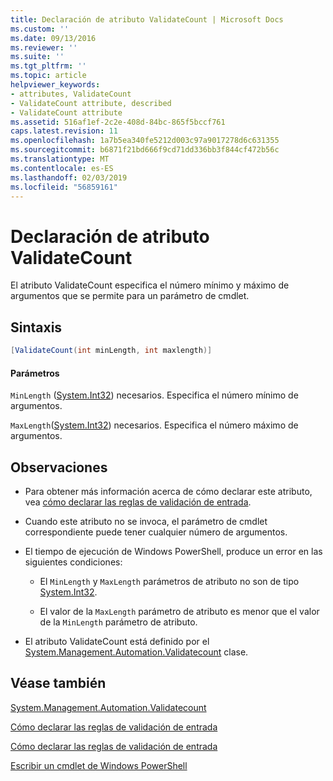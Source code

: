 ```yaml
---
title: Declaración de atributo ValidateCount | Microsoft Docs
ms.custom: ''
ms.date: 09/13/2016
ms.reviewer: ''
ms.suite: ''
ms.tgt_pltfrm: ''
ms.topic: article
helpviewer_keywords:
- attributes, ValidateCount
- ValidateCount attribute, described
- ValidateCount attribute
ms.assetid: 516af1ef-2c2e-408d-84bc-865f5bccf761
caps.latest.revision: 11
ms.openlocfilehash: 1a7b5ea340fe5212d003c97a9017278d6c631355
ms.sourcegitcommit: b6871f21bd666f9cd71dd336bb3f844cf472b56c
ms.translationtype: MT
ms.contentlocale: es-ES
ms.lasthandoff: 02/03/2019
ms.locfileid: "56859161"
---
```

# <a name="validatecount-attribute-declaration"></a>Declaración de atributo ValidateCount

El atributo ValidateCount especifica el número mínimo y máximo de argumentos que se permite para un parámetro de cmdlet.

## <a name="syntax"></a>Sintaxis

```csharp
[ValidateCount(int minLength, int maxlength)]
```

#### <a name="parameters"></a>Parámetros

`MinLength` ([System.Int32](/dotnet/api/System.Int32)) necesarios. Especifica el número mínimo de argumentos.

`MaxLength`([System.Int32](/dotnet/api/System.Int32)) necesarios. Especifica el número máximo de argumentos.

## <a name="remarks"></a>Observaciones

- Para obtener más información acerca de cómo declarar este atributo, vea [cómo declarar las reglas de validación de entrada](http://msdn.microsoft.com/en-us/544c2100-62ba-4be4-b2a2-cc0d4e4fc45b).

- Cuando este atributo no se invoca, el parámetro de cmdlet correspondiente puede tener cualquier número de argumentos.

- El tiempo de ejecución de Windows PowerShell, produce un error en las siguientes condiciones:

    - El `MinLength` y `MaxLength` parámetros de atributo no son de tipo [System.Int32](/dotnet/api/System.Int32).

    - El valor de la `MaxLength` parámetro de atributo es menor que el valor de la `MinLength` parámetro de atributo.

- El atributo ValidateCount está definido por el [System.Management.Automation.Validatecount](/dotnet/api/System.Management.Automation.ValidateCount) clase.

## <a name="see-also"></a>Véase también

[System.Management.Automation.Validatecount](/dotnet/api/System.Management.Automation.ValidateCount)

[Cómo declarar las reglas de validación de entrada](http://msdn.microsoft.com/en-us/544c2100-62ba-4be4-b2a2-cc0d4e4fc45b)

[Cómo declarar las reglas de validación de entrada](http://msdn.microsoft.com/en-us/544c2100-62ba-4be4-b2a2-cc0d4e4fc45b)

[Escribir un cmdlet de Windows PowerShell](./writing-a-windows-powershell-cmdlet.md)
